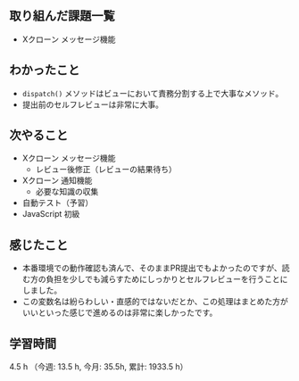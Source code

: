 ## 取り組んだ課題一覧
- Xクローン メッセージ機能

## わかったこと
- `dispatch()` メソッドはビューにおいて責務分割する上で大事なメソッド。
- 提出前のセルフレビューは非常に大事。

## 次やること
- Xクローン メッセージ機能
    - レビュー後修正（レビューの結果待ち）
- Xクローン 通知機能
    - 必要な知識の収集
- 自動テスト（予習）
- JavaScript 初級
    
## 感じたこと
- 本番環境での動作確認も済んで、そのままPR提出でもよかったのですが、読む方の負担を少しでも減らすためにしっかりとセルフレビューを行うことにしました。
- この変数名は紛らわしい・直感的ではないだとか、この処理はまとめた方がいいといった感じで進めるのは非常に楽しかったです。    

## 学習時間
4.5 h （今週: 13.5 h, 今月: 35.5h, 累計: 1933.5 h）